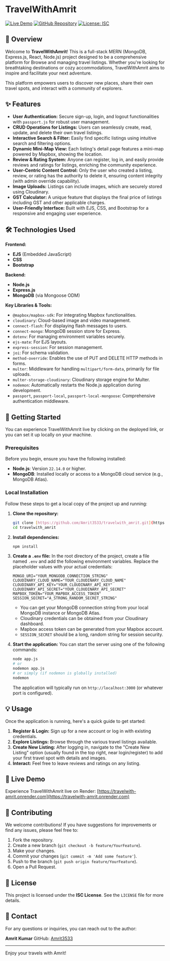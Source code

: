 # TravelWithAmrit

[![Live Demo](https://img.shields.io/badge/Live%20Demo-TravelWithAmrit-blue?style=for-the-badge&logo=render)](https://travelwith-amrit.onrender.com)
[![GitHub Repository](https://img.shields.io/badge/GitHub-Repository-brightgreen?style=for-the-badge&logo=github)](https://github.com/Amrit3533/travelwith_amrit)
[![License: ISC](https://img.shields.io/badge/License-ISC-blue.svg)](https://opensource.org/licenses/ISC)

## 🚀 Overview

Welcome to **TravelWithAmrit**! This is a full-stack MERN (MongoDB, Express.js, React, Node.js) project designed to be a comprehensive platform for Browse and managing travel listings. Whether you're looking for breathtaking destinations or cozy accommodations, TravelWithAmrit aims to inspire and facilitate your next adventure.

This platform empowers users to discover new places, share their own travel spots, and interact with a community of explorers.

## ✨ Features

* **User Authentication:** Secure sign-up, login, and logout functionalities with `passport.js` for robust user management.
* **CRUD Operations for Listings:** Users can seamlessly create, read, update, and delete their own travel listings.
* **Interactive Search & Filter:** Easily find specific listings using intuitive search and filtering options.
* **Dynamic Mini-Map View:** Each listing's detail page features a mini-map powered by Mapbox, showing the location.
* **Review & Rating System:** Anyone can register, log in, and easily provide reviews and ratings for listings, enriching the community experience.
* **User-Centric Content Control:** Only the user who created a listing, review, or rating has the authority to delete it, ensuring content integrity (with admin override capability).
* **Image Uploads:** Listings can include images, which are securely stored using Cloudinary.
* **GST Calculator:** A unique feature that displays the final price of listings including GST and other applicable charges.
* **User-Friendly Interface:** Built with EJS, CSS, and Bootstrap for a responsive and engaging user experience.

## 🛠️ Technologies Used

**Frontend:**
* **EJS** (Embedded JavaScript)
* **CSS**
* **Bootstrap**

**Backend:**
* **Node.js**
* **Express.js**
* **MongoDB** (via Mongoose ODM)

**Key Libraries & Tools:**
* `@mapbox/mapbox-sdk`: For integrating Mapbox functionalities.
* `cloudinary`: Cloud-based image and video management.
* `connect-flash`: For displaying flash messages to users.
* `connect-mongo`: MongoDB session store for Express.
* `dotenv`: For managing environment variables securely.
* `ejs-mate`: For EJS layouts.
* `express-session`: For session management.
* `joi`: For schema validation.
* `method-override`: Enables the use of PUT and DELETE HTTP methods in forms.
* `multer`: Middleware for handling `multipart/form-data`, primarily for file uploads.
* `multer-storage-cloudinary`: Cloudinary storage engine for Multer.
* `nodemon`: Automatically restarts the Node.js application during development.
* `passport`, `passport-local`, `passport-local-mongoose`: Comprehensive authentication middleware.

## 🚀 Getting Started

You can experience TravelWithAmrit live by clicking on the deployed link, or you can set it up locally on your machine.

### Prerequisites

Before you begin, ensure you have the following installed:

* **Node.js**: Version `22.14.0` or higher.
* **MongoDB**: Installed locally or access to a MongoDB cloud service (e.g., MongoDB Atlas).

### Local Installation

Follow these steps to get a local copy of the project up and running:

1.  **Clone the repository:**
    ```bash
    git clone [https://github.com/Amrit3533/travelwith_amrit.git](https://github.com/Amrit3533/travelwith_amrit.git)
    cd travelwith_amrit
    ```

2.  **Install dependencies:**
    ```bash
    npm install
    ```

3.  **Create a `.env` file:**
    In the root directory of the project, create a file named `.env` and add the following environment variables. Replace the placeholder values with your actual credentials:

    ```env
    MONGO_URI="YOUR_MONGODB_CONNECTION_STRING"
    CLOUDINARY_CLOUD_NAME="YOUR_CLOUDINARY_CLOUD_NAME"
    CLOUDINARY_API_KEY="YOUR_CLOUDINARY_API_KEY"
    CLOUDINARY_API_SECRET="YOUR_CLOUDINARY_API_SECRET"
    MAPBOX_TOKEN="YOUR_MAPBOX_ACCESS_TOKEN"
    SESSION_SECRET="A_STRONG_RANDOM_SECRET_STRING"
    ```
    * You can get your MongoDB connection string from your local MongoDB instance or MongoDB Atlas.
    * Cloudinary credentials can be obtained from your Cloudinary dashboard.
    * Mapbox access token can be generated from your Mapbox account.
    * `SESSION_SECRET` should be a long, random string for session security.

4.  **Start the application:**
    You can start the server using one of the following commands:
    ```bash
    node app.js
    # or
    nodemon app.js
    # or simply (if nodemon is globally installed)
    nodemon
    ```
    The application will typically run on `http://localhost:3000` (or whatever port is configured).

## 💡 Usage

Once the application is running, here's a quick guide to get started:

1.  **Register & Login:** Sign up for a new account or log in with existing credentials.
2.  **Explore Listings:** Browse through the various travel listings available.
3.  **Create New Listing:** After logging in, navigate to the "Create New Listing" option (usually found in the top right, near login/register) to add your first travel spot with details and images.
4.  **Interact:** Feel free to leave reviews and ratings on any listing.

## 🔗 Live Demo

Experience TravelWithAmrit live on Render:
[https://travelwith-amrit.onrender.com](https://travelwith-amrit.onrender.com)

## 🤝 Contributing

We welcome contributions! If you have suggestions for improvements or find any issues, please feel free to:

1.  Fork the repository.
2.  Create a new branch (`git checkout -b feature/YourFeature`).
3.  Make your changes.
4.  Commit your changes (`git commit -m 'Add some feature'`).
5.  Push to the branch (`git push origin feature/YourFeature`).
6.  Open a Pull Request.

## 📄 License

This project is licensed under the **ISC License**. See the `LICENSE` file for more details.

## 📧 Contact

For any questions or inquiries, you can reach out to the author:

**Amrit Kumar**
GitHub: [Amrit3533](https://github.com/Amrit3533)

---

Enjoy your travels with Amrit!
